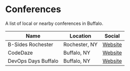 # Conferences

A list of local or nearby conferences in Buffalo.


| Name | Location | Social |
| ---- | -------- | ------ |
|B-Sides Rochester|Rochester, NY| [Website](https://www.eventbrite.com/e/bsidesroc-tickets-54603780377)
|CodeDaze|Buffalo, NY|[Website](http://codedaze.me)|
|DevOps Days Buffalo|Buffalo, NY|[Website](https://www.devopsdays.org/events/2019-buffalo/welcome/)
